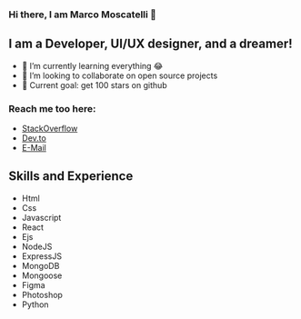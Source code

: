 ### Hi there, I am Marco Moscatelli 👋

## I am a Developer, UI/UX designer, and a dreamer!

- 🌱 I’m currently learning everything 😂
- 👯 I’m looking to collaborate on open source projects
- 🥅 Current goal: get 100 stars on github

### Reach me too here:

- [StackOverflow](https://stackoverflow.com/users/17861799/moscatelli-marco)
- [Dev.to](https://dev.to/moscatellimarco)
- [E-Mail](marcomoscatelli.dev@gmail.com)

## Skills and Experience

- Html
- Css
- Javascript
- React
- Ejs
- NodeJS
- ExpressJS
- MongoDB
- Mongoose
- Figma
- Photoshop
- Python
